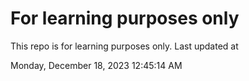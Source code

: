 # For learning purposes only
This repo is for learning purposes only.
Last updated at

Monday, December 18, 2023 12:45:14 AM

